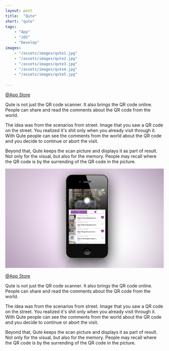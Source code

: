 ```yaml
---
layout: post
title:  "Qute"
short: "qute"
tags:
    - "App"
    - "iOS"
    - "Develop"
images: 
    - "/assets/images/qute1.jpg"
    - "/assets/images/qute2.jpg"
    - "/assets/images/qute3.jpg"
    - "/assets/images/qute4.jpg"
    - "/assets/images/qute5.jpg"

---
```

[@App Store](https://itunes.apple.com/vc/app/qute-qr-code-2d-barcode-scanner/id828181167?mt=8)

Qute is not just the QR code scanner. It also brings the QR code online. People can share and read the comments about the QR code from the world.

The idea was from the scenarios from street. Image that you saw a QR code on the street. You realized it's shit only when you already visit through it. With Qute people can see the comments from the world about the QR code and you decide to continue or abort the visit.

Beyond that, Qute keeps the scan picture and displays it as part of result. Not only for the visual, but also for the memory. People may recall where the QR code is by the surrending of the QR code in the picture.

<!--more-->
![Scan a QR code](/assets/images/qute1.jpg)

[@App Store](https://itunes.apple.com/vc/app/qute-qr-code-2d-barcode-scanner/id828181167?mt=8)

Qute is not just the QR code scanner. It also brings the QR code online. People can share and read the comments about the QR code from the world.

The idea was from the scenarios from street. Image that you saw a QR code on the street. You realized it's shit only when you already visit through it. With Qute people can see the comments from the world about the QR code and you decide to continue or abort the visit.

Beyond that, Qute keeps the scan picture and displays it as part of result. Not only for the visual, but also for the memory. People may recall where the QR code is by the surrending of the QR code in the picture.